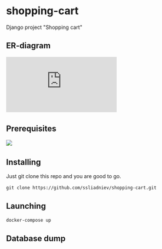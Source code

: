 # shopping-cart
Django project "Shopping cart"

## ER-diagram 

![](https://github.com/ssliadniev/shopping-cart/blob/master/images/ER-diagram.pdf)


## Prerequisites

![](https://img.shields.io/badge/Docker-v.5.0.0-brightgreen)

## Installing

Just git clone this repo and you are good to go.

    git clone https://github.com/ssliadniev/shopping-cart.git
    
## Launching

    docker-compose up
    
## Database dump

  
